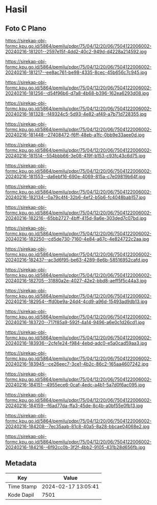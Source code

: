 # Hasil

## Foto C Plano

https://sirekap-obj-formc.kpu.go.id/5864/pemilu/pdpr/75/04/12/20/06/7504122006002-20240216-181201--2597e15f-4dd2-40c2-949d-d4228a214592.jpg

https://sirekap-obj-formc.kpu.go.id/5864/pemilu/pdpr/75/04/12/20/06/7504122006002-20240216-181217--ee8ac761-be98-4335-8cec-45b656c7c945.jpg

https://sirekap-obj-formc.kpu.go.id/5864/pemilu/pdpr/75/04/12/20/06/7504122006002-20240216-181256--d54f96b6-d7a8-4b68-b396-162ea6293d08.jpg

https://sirekap-obj-formc.kpu.go.id/5864/pemilu/pdpr/75/04/12/20/06/7504122006002-20240216-181328--f49324c5-5d93-4e82-af49-a7b71d728355.jpg

https://sirekap-obj-formc.kpu.go.id/5864/pemilu/pdpr/75/04/12/20/06/7504122006002-20240216-181448--27408472-f6ff-48eb-a1fc-0bb9e33aee0d.jpg

https://sirekap-obj-formc.kpu.go.id/5864/pemilu/pdpr/75/04/12/20/06/7504122006002-20240216-181514--554bbb66-3e08-419f-b153-c93fc43c6d75.jpg

https://sirekap-obj-formc.kpu.go.id/5864/pemilu/pdpr/75/04/12/20/06/7504122006002-20240216-181553--da6ebf16-690e-4069-815a-c7e09819b64f.jpg

https://sirekap-obj-formc.kpu.go.id/5864/pemilu/pdpr/75/04/12/20/06/7504122006002-20240216-182134--0a79c4f4-32b6-4ef2-b5b6-fc4048bab157.jpg

https://sirekap-obj-formc.kpu.go.id/5864/pemilu/pdpr/75/04/12/20/06/7504122006002-20240216-182216--65bb2727-4bff-415d-9a6e-303ded7c07bd.jpg

https://sirekap-obj-formc.kpu.go.id/5864/pemilu/pdpr/75/04/12/20/06/7504122006002-20240216-182250--cd5de730-7160-4e84-a67c-4e824722c2aa.jpg

https://sirekap-obj-formc.kpu.go.id/5864/pemilu/pdpr/75/04/12/20/06/7504122006002-20240216-182437--ac3d6f95-be63-4289-8e6b-58516952cafd.jpg

https://sirekap-obj-formc.kpu.go.id/5864/pemilu/pdpr/75/04/12/20/06/7504122006002-20240216-182705--31880a2e-4027-42e2-bbd8-aeff5f5c44a3.jpg

https://sirekap-obj-formc.kpu.go.id/5864/pemilu/pdpr/75/04/12/20/06/7504122006002-20240216-182954--ffd0be9a-24d4-4cd9-a96d-15493ad9db13.jpg

https://sirekap-obj-formc.kpu.go.id/5864/pemilu/pdpr/75/04/12/20/06/7504122006002-20240216-183720--717f85a9-592f-4a14-9496-a6e0c1d26cd1.jpg

https://sirekap-obj-formc.kpu.go.id/5864/pemilu/pdpr/75/04/12/20/06/7504122006002-20240216-183936--2cfe1e24-f984-4ebd-adc0-e5a0cad59aa3.jpg

https://sirekap-obj-formc.kpu.go.id/5864/pemilu/pdpr/75/04/12/20/06/7504122006002-20240216-183945--ce26eec7-3ce1-4b2c-86c2-165aa4607242.jpg

https://sirekap-obj-formc.kpu.go.id/5864/pemilu/pdpr/75/04/12/20/06/7504122006002-20240216-184151--4955ece6-0caf-4edc-a4b1-5a7d0f6ac095.jpg

https://sirekap-obj-formc.kpu.go.id/5864/pemilu/pdpr/75/04/12/20/06/7504122006002-20240216-184159--f6ad77da-ffa3-45de-8c4b-a0bf55e0fb13.jpg

https://sirekap-obj-formc.kpu.go.id/5864/pemilu/pdpr/75/04/12/20/06/7504122006002-20240216-184208--7ec35aab-81c8-40a5-8a28-bbcae04068e2.jpg

https://sirekap-obj-formc.kpu.go.id/5864/pemilu/pdpr/75/04/12/20/06/7504122006002-20240216-184216--6f92cc0b-3f2f-4bb2-9105-431b28d656fb.jpg


## Metadata

| Key        | Value               |
| ---------- | ------------------- |
| Time Stamp | 2024-02-17 13:05:41 |
| Kode Dapil | 7501                |



